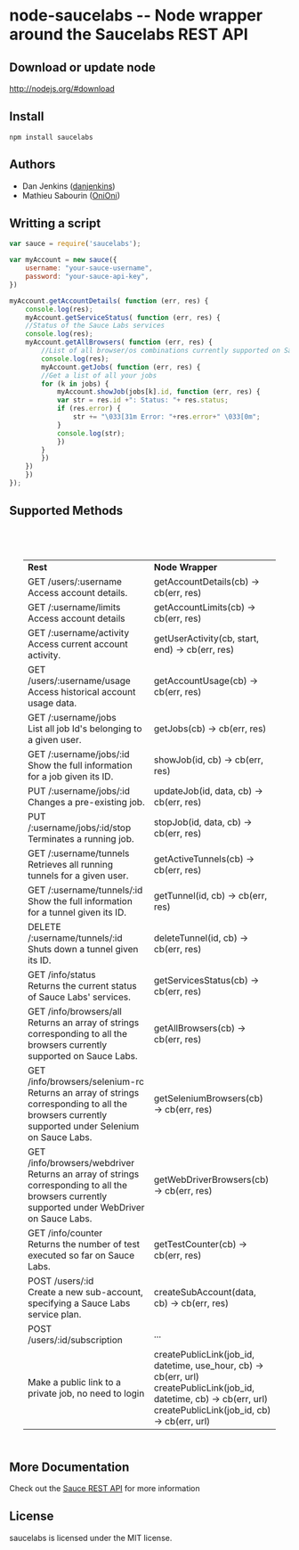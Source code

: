 # node-saucelabs -- Node wrapper around the Saucelabs REST API

## Download or update node

http://nodejs.org/#download

## Install

```shell
npm install saucelabs
```

## Authors

- Dan Jenkins ([danjenkins](https://github.com/danjenkins))
- Mathieu Sabourin ([OniOni](https://github.com/OniOni))

## Writting a script

```javascript
var sauce = require('saucelabs');

var myAccount = new sauce({
    username: "your-sauce-username",
    password: "your-sauce-api-key",
})

myAccount.getAccountDetails( function (err, res) {
    console.log(res);
    myAccount.getServiceStatus( function (err, res) {
	//Status of the Sauce Labs services
	console.log(res);
	myAccount.getAllBrowsers( function (err, res) {
	    //List of all browser/os combinations currently supported on Sauce Labs.
	    console.log(res);
	    myAccount.getJobs( function (err, res) {
		//Get a list of all your jobs
		for (k in jobs) {
		    myAccount.showJob(jobs[k].id, function (err, res) {
			var str = res.id +": Status: "+ res.status;
			if (res.error) {
			    str += "\033[31m Error: "+res.error+" \033[0m";
			}
			console.log(str);
		    })
		}
	    })
	})
    })
});
```

## Supported Methods

<table class="wikitable" width="90%" style="padding: 5%;">
  <tbody>
    <tr >
      <td width="50%"><strong>Rest</strong></td>
      <td width="50%"><strong>Node Wrapper</strong></td>
    </tr>
    <tr>
      <td>
	GET /users/:username <br />
	Access account details.
      </td>
      <td>getAccountDetails(cb) -> cb(err, res)</td>
    </tr>
    <tr>
      <td>
	GET /:username/limits <br />
	Access account details
      </td>
      <td> getAccountLimits(cb) -> cb(err, res) </td>
    </tr>
    <tr>
      <td>
	GET /:username/activity <br />
	Access current account activity.
      </td>
      <td>getUserActivity(cb, start, end) -> cb(err, res)</td>
    </tr>
    <tr>
      <td>
	GET /users/:username/usage <br />
	Access historical account usage data.
      </td>
      <td> getAccountUsage(cb) -> cb(err, res)</td>
    </tr>
    <tr>
      <td>
	GET /:username/jobs <br />
	List all job Id's belonging to a given user. 
      </td>
      <td>getJobs(cb) -> cb(err, res)</td>
    </tr>
    <tr>
      <td>
	GET /:username/jobs/:id <br />
	Show the full information for a job given its ID. 
      </td>
      <td>showJob(id, cb) -> cb(err, res)</td>
    </tr>
    <tr>
      <td>
	PUT /:username/jobs/:id <br />
	Changes a pre-existing job. 
      </td>
      <td>updateJob(id, data, cb) -> cb(err, res)</td>
    </tr>
    <tr>
      <td>
	PUT /:username/jobs/:id/stop <br />
	Terminates a running job. 
      </td>
      <td>stopJob(id, data, cb) -> cb(err, res)</td>
    </tr>
    <tr>
      <td>
	GET /:username/tunnels <br />
	Retrieves all running tunnels for a given user. 
      </td>
      <td>getActiveTunnels(cb) -> cb(err, res)</td>
    </tr>
    <tr>
      <td>
	GET /:username/tunnels/:id <br />
	Show the full information for a tunnel given its ID. 
      </td>
      <td>getTunnel(id, cb) -> cb(err, res)</td>
    </tr>
    <tr>
      <td>
	DELETE /:username/tunnels/:id <br />
	Shuts down a tunnel given its ID. 
      </td>
      <td>deleteTunnel(id, cb) -> cb(err, res)</td> <br />
    </tr>
    <tr>
      <td>
	GET /info/status <br />
	Returns the current status of Sauce Labs' services. 
      </td>
      <td>getServicesStatus(cb) -> cb(err, res)</td>
    </tr>
    <tr>
      <td>
	GET /info/browsers/all <br />
	Returns an array of strings corresponding to all the browsers currently supported on Sauce Labs. 
      </td>
      <td>getAllBrowsers(cb) -> cb(err, res)</td>
    </tr>
    <tr>
      <td>
	GET /info/browsers/selenium-rc <br />
	Returns an array of strings corresponding to all the browsers currently supported under Selenium on Sauce Labs. 
      </td>
      <td>getSeleniumBrowsers(cb) -> cb(err, res)</td>
    </tr>
    <tr>
      <td>
	GET /info/browsers/webdriver <br />
	Returns an array of strings corresponding to all the browsers currently supported under WebDriver on Sauce Labs. 
      </td>
      <td>getWebDriverBrowsers(cb) -> cb(err, res)</td>
    </tr>
    <tr>
      <td>
	GET /info/counter <br />
	Returns the number of test executed so far on Sauce Labs. 
      </td>
      <td>getTestCounter(cb) -> cb(err, res)</td>
    </tr>
    <tr>
      <td>
	POST /users/:id <br />
	Create a new sub-account, specifying a Sauce Labs service plan.
      </td>
      <td>createSubAccount(data, cb) -> cb(err, res)</td>
    </tr>
    <tr>
      <td>POST /users/:id/subscription</td>
      <td> ... </td>
    </tr>
    <tr>
      <td>
  Make a public link to a private job, no need to login
      </td>
      <td>createPublicLink(job_id, datetime, use_hour, cb) -> cb(err, url)<br />
        createPublicLink(job_id, datetime, cb) -> cb(err, url)<br />
        createPublicLink(job_id, cb) -> cb(err, url)</td>
    </tr>
  </tbody>
</table>
	
## More Documentation

Check out the [Sauce REST API](http://saucelabs.com/docs/saucerest)
for more information

## License

saucelabs is licensed under the MIT license.
